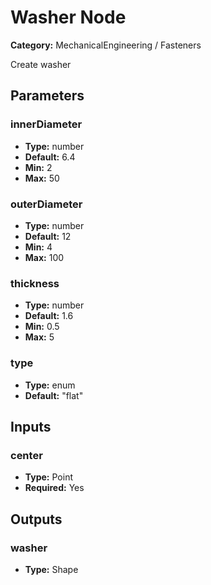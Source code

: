 
# Washer Node

**Category:** MechanicalEngineering / Fasteners

Create washer

## Parameters


### innerDiameter
- **Type:** number
- **Default:** 6.4
- **Min:** 2
- **Max:** 50



### outerDiameter
- **Type:** number
- **Default:** 12
- **Min:** 4
- **Max:** 100



### thickness
- **Type:** number
- **Default:** 1.6
- **Min:** 0.5
- **Max:** 5



### type
- **Type:** enum
- **Default:** "flat"





## Inputs


### center
- **Type:** Point
- **Required:** Yes



## Outputs


### washer
- **Type:** Shape





